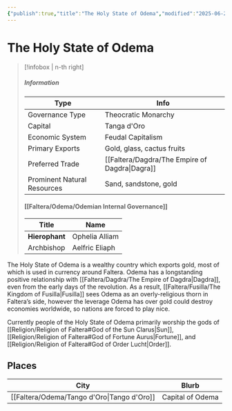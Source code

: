 ```yaml
---
{"publish":true,"title":"The Holy State of Odema","modified":"2025-06-29T13:46:48.914-07:00","cssclasses":""}
---
```




# The Holy State of Odema

> [!infobox | n-th right]
>
> ##### Information
>
> | Type                        | Info                            |
> | --------------------------- | ------------------------------- |
> | Governance Type             | Theocratic Monarchy             |
> | Capital                     | Tanga d'Oro                     |
> | Economic System             | Feudal Capitalism               |
> | Primary Exports             | Gold, glass, cactus fruits      |
> | Preferred Trade             | [[Faltera/Dagdra/The Empire of Dagdra\|Dagra]] |
> | Prominent Natural Resources | Sand, sandstone, gold           |
>
> #### [[Faltera/Odema/Odemian Internal Governance]]
>
> | Title          | Name           |
> | -------------- | -------------- |
> | **Hierophant** | Ophelia Alliam |
> | Archbishop     | Aelfric Eliaph |

The Holy State of Odema is a wealthy country which exports gold, most of which is used in currency around Faltera. Odema has a longstanding positive relationship with [[Faltera/Dagdra/The Empire of Dagdra\|Dagdra]], even from the early days of the revolution. As a result, [[Faltera/Fusilla/The Kingdom of Fusilla\|Fusilla]] sees Odema as an overly-religious thorn in Faltera’s side, however the leverage Odema has over gold could destroy economies worldwide, so nations are forced to play nice.

Currently people of the Holy State of Odema primarily worship the gods of [[Religion/Religion of Faltera#God of the Sun Clarus\|Sun]], [[Religion/Religion of Faltera#God of Fortune Aurus\|Fortune]], and [[Religion/Religion of Faltera#God of Order Lucht\|Order]].

## Places
|City|Blurb|
|---|---|
|[[Faltera/Odema/Tango d'Oro\|Tango d'Oro]]|Capital of Odema|